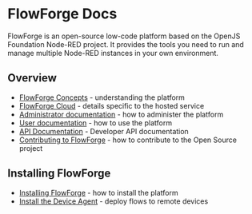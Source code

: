 # FlowForge Docs

FlowForge is an open-source low-code platform based on the OpenJS Foundation Node-RED
project. It provides the tools you need to run and manage multiple Node-RED instances
in your own environment.

## Overview

 - [FlowForge Concepts](./user/concepts.md) - understanding the platform
 - [FlowForge Cloud](./cloud/) - details specific to the hosted service
 - [Administrator documentation](./admin/) - how to administer the platform
 - [User documentation](./user/) - how to use the platform
 - [API Documentation](./api/) - Developer API documentation
 - [Contributing to FlowForge](./contribute/) - how to contribute to the Open Source project

## Installing FlowForge

- [Installing FlowForge](./install/) - how to install the platform
- [Install the Device Agent](./user/devices.md) - deploy flows to remote devices
